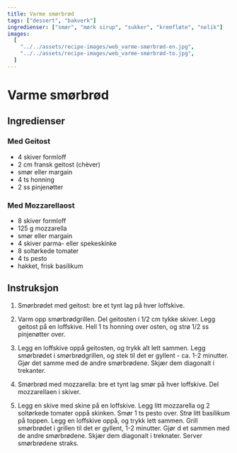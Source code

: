 ```yaml
---
title: Varme smørbrød
tags: ["dessert", "bakverk"]
ingredienser: ["smør", "mørk sirup", "sukker", "kremfløte", "nelik"]
images:
  [
    "../../assets/recipe-images/web_varme-smørbrød-en.jpg",
    "../../assets/recipe-images/web_varme-smørbrød-to.jpg",
  ]
---
```


# Varme smørbrød

## Ingredienser

### Med Geitost

- 4 skiver formloff
- 2 cm fransk geitost (chèver)
- smør eller margain
- 4 ts honning
- 2 ss pinjenøtter

### Med Mozzarellaost

- 8 skiver formloff
- 125 g mozzarella
- smør eller margain
- 4 skiver parma- eller spekeskinke
- 8 soltørkede tomater
- 4 ts pesto
- hakket, frisk basilikum

## Instruksjon

1. Smørbrødet med geitost: bre et tynt lag på hver loffskive.

2. Varm opp smørbrødgrillen. Del geitosten i 1/2 cm tykke skiver. Legg geitost på en loffskive. Hell 1 ts honning over osten, og strø 1/2 ss pinjenøtter over.

3. Legg en loffskive oppå geitosten, og trykk alt lett sammen. Legg smørbrødet i smørbrødgrillen, og stek til det er gyllent - ca. 1-2 minutter. Gjør det samme med de andre smørbrødene. Skjær dem diagonalt i trekanter.

4. Smørbrød med mozzarella: bre et tynt lag smør på hver loffskive. Del mozzarellaen i skiver.

5. Legg en skive med skine på en loffskive. Legg litt mozzarella og 2 soltørkede tomater oppå skinken. Smør 1 ts pesto over. Strø litt basilikum på toppen. Legg en loffskive oppå, og trykk lett sammen. Grill smørbrødet i grillen til det er gyllent, 1-2 minutter. Gjør d et sammen med de andre smørbrødene. Skjær dem diagonalt i treknater. Server smørbrødene straks.
